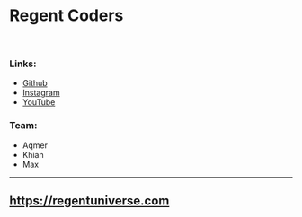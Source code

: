 # Regent Coders
 
<br> 


### Links:
	
- [Github](https://github.com/aqmeraamir/Regent-Coders) 
- [Instagram](https://instagram.com/Regent-Coders)
- [YouTube](https://youtube.com/Regent-Coders)


### Team:

- Aqmer
- Khian
- Max

---

## https://regentuniverse.com
